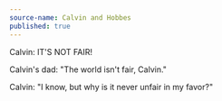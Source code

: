 ```yaml
---
source-name: Calvin and Hobbes
published: true
---
```


<p>Calvin: IT'S NOT FAIR!</p>

<p>Calvin's dad: "The world isn't fair, Calvin."</p>

<p>Calvin: "I know, but why is it never unfair in my favor?"</p>


